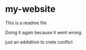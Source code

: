 # my-website

This is a readme file

Doing it again because it went wrong

just an addidtion to crete conflict
